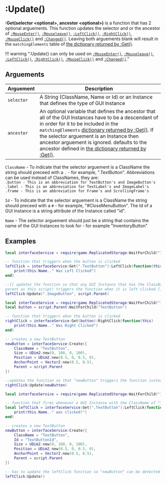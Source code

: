 # :Update()

**:Get(selector &lt;optional&gt;, ancestor &lt;optional&gt;)** is a function that has 2 optional arguements. This function updates the selector and or the ancestor of [`:MouseEnter()`](/docs/4_MouseEnter.html), [`:Mouseleave()`](/docs/5_MouseLeave.html), [`:LeftClick()`](/docs/6_LeftClick.html), [`:RightClick()`](/docs/7_RightClick.html), [`:MouseClick()`](/docs/8_MouseClick.html) and [`:Changed()`](/docs/9_Changed.html). Leaving both arguements blank will result in the `matchingElements` table of [the dictionary returned by :Get()](/docs/2_Get.html#dictionary-returned).

!!! warning ":Update() can only be used on [`:MouseEnter()`](/docs/4_MouseEnter.html), [`:Mouseleave()`](/docs/5_MouseLeave.html), [`:LeftClick()`](/docs/6_LeftClick.html), [`:RightClick()`](/docs/7_RightClick.html), [`:MouseClick()`](/docs/8_MouseClick.html) and [`:Changed()`](/docs/90_Changed.html)."

## Arguements
| Arguement | Description |
--- | ---
| `selector` | A String (ClassName, Name or Id) or an Instance that defines the type of GUI Instance |
| `ancestor` | An optional variable that defines the ancestor that all of the GUI Instances have to be a descendant of in order for it to be included in the `matchingElements` [dictionary returned by :Get()](/docs/2_Get.html#dictionary-returned). If the selector arguement is an Instance then ancestor arguement is ignored. defaults to the ancestor defined in [the dictionary returned by :Get()](/docs/2_Get.html#dictionary-returned).  |

`ClassName` - To indicate that the selector arguement is a ClassName the string should preceed with a `.` - for example, ".TextButton". Abbreviations can be used instead of ClassNames, they are: <br> `.button - This is an abbreviation for TextButton's and ImageButton's` <br> `.label - This is an abbreviation for TextLabel's and ImageLabel's` <br> `.frame - This is an abbreviation for Frame's and ScrollingFrame's`

`Id` - To indicate that the selector arguement is a ClassName the string should preceed with a `#` - for example, "#CloseMenuButton". The Id of a GUI Instance is a string attribute of the Instance called "id".

`Name` - The selector arguement should just be a string that contains the name of the GUI Instances to look for - for example "InventoryButton"



## Examples
``` lua
local interfaceService = require(game.ReplicatedStorage:WaitForChild("InterfaceService"))

-- function that triggers when the button is clicked
leftClick = interfaceService:Get(".TextButton"):LeftClick(function(this)
	print(this.Name.." Was Left Clicked")
end)

--[[ updates the function so that any GUI Instance that has the ClassName "ImageButton" (and has the same
parent as this script) triggers the function when it is left clicked ]]--
leftClick:Update(".ImageButton", script.Parent)
```

``` lua
local interfaceService = require(game.ReplicatedStorage:WaitForChild("InterfaceService"))
local button = script.Parent:WaitForChild("TextButton")

-- function that triggers when the button is clicked
rightClick = interfaceService:Get(button):RightClick(function(this)
	print(this.Name.." Was Right Clicked")
end)

-- creates a new TextButton
newButton = interfaceService:Create({
	ClassName = "TextButton",
	Size = UDim2.new(0, 100, 0, 100),
	Position = UDim2.new(0.5, 0, 0.5, 0),
	AnchorPoint = Vector2.new(0.5, 0.5),
	Parent = script.Parent
})

--updates the function so that "newButton" triggers the function instead of "button"
rightClick:Update(newButton)
```

``` lua
local interfaceService = require(game.ReplicatedStorage:WaitForChild("InterfaceService"))

-- function that fires whenever a GUI Instance with the ClassName of "TextButton" is left clicked
local leftClick = interfaceService:Get(".TextButton"):LeftClick(function(this)
    print(this.Name.." was clicked!")
end)

-- creates a new TextButton
newButton = interfaceService:Create({
    ClassName = "TextButton",
	Id = "TextButtonId",
    Size = UDim2.new(0, 100, 0, 100),
    Position = UDim2.new(0.5, 0, 0.5, 0),
    AnchorPoint = Vector2.new(0.5, 0.5),
    Parent = script.Parent
})

-- has to update the leftClick function so "newButton" can be detected
leftClick:Update()
```